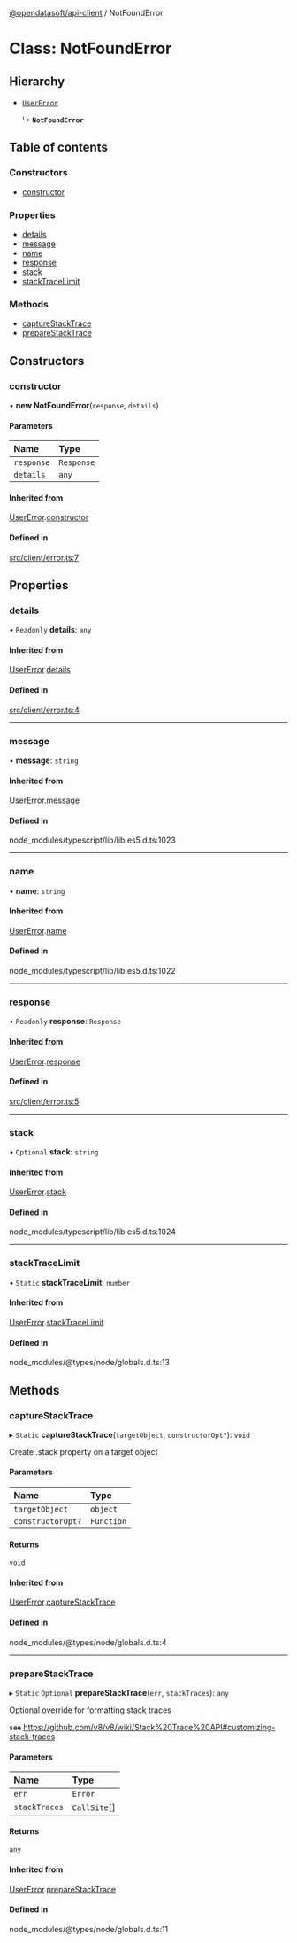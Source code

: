 [@opendatasoft/api-client](../README.md) / NotFoundError

# Class: NotFoundError

## Hierarchy

- [`UserError`](UserError.md)

  ↳ **`NotFoundError`**

## Table of contents

### Constructors

- [constructor](NotFoundError.md#constructor)

### Properties

- [details](NotFoundError.md#details)
- [message](NotFoundError.md#message)
- [name](NotFoundError.md#name)
- [response](NotFoundError.md#response)
- [stack](NotFoundError.md#stack)
- [stackTraceLimit](NotFoundError.md#stacktracelimit)

### Methods

- [captureStackTrace](NotFoundError.md#capturestacktrace)
- [prepareStackTrace](NotFoundError.md#preparestacktrace)

## Constructors

### constructor

• **new NotFoundError**(`response`, `details`)

#### Parameters

| Name | Type |
| :------ | :------ |
| `response` | `Response` |
| `details` | `any` |

#### Inherited from

[UserError](UserError.md).[constructor](UserError.md#constructor)

#### Defined in

[src/client/error.ts:7](https://github.com/opendatasoft/ods-dataviz-sdk/blob/de901ba/packages/api-client/src/client/error.ts#L7)

## Properties

### details

• `Readonly` **details**: `any`

#### Inherited from

[UserError](UserError.md).[details](UserError.md#details)

#### Defined in

[src/client/error.ts:4](https://github.com/opendatasoft/ods-dataviz-sdk/blob/de901ba/packages/api-client/src/client/error.ts#L4)

___

### message

• **message**: `string`

#### Inherited from

[UserError](UserError.md).[message](UserError.md#message)

#### Defined in

node_modules/typescript/lib/lib.es5.d.ts:1023

___

### name

• **name**: `string`

#### Inherited from

[UserError](UserError.md).[name](UserError.md#name)

#### Defined in

node_modules/typescript/lib/lib.es5.d.ts:1022

___

### response

• `Readonly` **response**: `Response`

#### Inherited from

[UserError](UserError.md).[response](UserError.md#response)

#### Defined in

[src/client/error.ts:5](https://github.com/opendatasoft/ods-dataviz-sdk/blob/de901ba/packages/api-client/src/client/error.ts#L5)

___

### stack

• `Optional` **stack**: `string`

#### Inherited from

[UserError](UserError.md).[stack](UserError.md#stack)

#### Defined in

node_modules/typescript/lib/lib.es5.d.ts:1024

___

### stackTraceLimit

▪ `Static` **stackTraceLimit**: `number`

#### Inherited from

[UserError](UserError.md).[stackTraceLimit](UserError.md#stacktracelimit)

#### Defined in

node_modules/@types/node/globals.d.ts:13

## Methods

### captureStackTrace

▸ `Static` **captureStackTrace**(`targetObject`, `constructorOpt?`): `void`

Create .stack property on a target object

#### Parameters

| Name | Type |
| :------ | :------ |
| `targetObject` | `object` |
| `constructorOpt?` | `Function` |

#### Returns

`void`

#### Inherited from

[UserError](UserError.md).[captureStackTrace](UserError.md#capturestacktrace)

#### Defined in

node_modules/@types/node/globals.d.ts:4

___

### prepareStackTrace

▸ `Static` `Optional` **prepareStackTrace**(`err`, `stackTraces`): `any`

Optional override for formatting stack traces

**`see`** https://github.com/v8/v8/wiki/Stack%20Trace%20API#customizing-stack-traces

#### Parameters

| Name | Type |
| :------ | :------ |
| `err` | `Error` |
| `stackTraces` | `CallSite`[] |

#### Returns

`any`

#### Inherited from

[UserError](UserError.md).[prepareStackTrace](UserError.md#preparestacktrace)

#### Defined in

node_modules/@types/node/globals.d.ts:11
